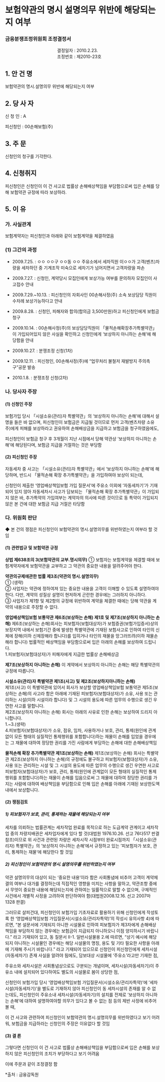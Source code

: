# 보험약관의 명시 설명의무 위반에 해당되는지 여부

### 금융분쟁조정위원회 조정결정서 

&nbsp;&nbsp;&nbsp;&nbsp;&nbsp;&nbsp;&nbsp;&nbsp;&nbsp;&nbsp; &nbsp;&nbsp;&nbsp;&nbsp;&nbsp;&nbsp;&nbsp;&nbsp;&nbsp;&nbsp; &nbsp;&nbsp;&nbsp;&nbsp;&nbsp;&nbsp;&nbsp;&nbsp;&nbsp;&nbsp; &nbsp;&nbsp;&nbsp;&nbsp;&nbsp;&nbsp;&nbsp;&nbsp;&nbsp;&nbsp;결정일자 : 2010.2.23.<br>
&nbsp;&nbsp;&nbsp;&nbsp;&nbsp;&nbsp;&nbsp;&nbsp;&nbsp;&nbsp; &nbsp;&nbsp;&nbsp;&nbsp;&nbsp;&nbsp;&nbsp;&nbsp;&nbsp;&nbsp; &nbsp;&nbsp;&nbsp;&nbsp;&nbsp;&nbsp;&nbsp;&nbsp;&nbsp;&nbsp; &nbsp;&nbsp;&nbsp;&nbsp;&nbsp;&nbsp;&nbsp;&nbsp;&nbsp;&nbsp;조정번호 : 제2010-23호

## 1. 안 건 명
보험약관의 명시․설명의무 위반에 해당되는지 여부

## 2. 당 사 자 

신 청 인  :  A

피신청인  :  00손해보험(주)
              
## 3. 주    문

신청인의 청구를 기각한다. 


## 4. 신청취지 
피신청인은 신청인이 이 건 사고로 법률상 손해배상책임을 부담함으로써 입은 손해를 당해 보험약관 규정에 따라 보상하라.

## 5. 이   유 

### 가. 사실관계
 
보험계약자는 피신청인과 아래와 같이 보험계약을 체결하였음



<!--
구 분
계약자/피보험자
보험기간
보험가입금액
특약가입 내용
영업배상책임보험
ㅇㅇ 주유소
‘09.4.7.
~‘10.4.7.
1,000만원
시설소유(관리)자 특별약관
-->


### (1) 그간의 과정

* 2009.7.25. : ㅇㅇ ㅇㅇ구 ㅇㅇ동 ㅇㅇ 주유소에서 세차직원 이ㅇㅇ가 고객(벤츠)차량을 세차하던 중 기계조작 미숙으로 세차기가 넘어지면서 고객차량을 파손

* 2009.7.27. : 신청인, 계약당시 모집인에게 보상가능 여부를 문의하자 모집인이 사고접수 안내

* 2009.7.29.~10.13. : 피신청인의 자회사인 00손해사정(주) 소속 보상담당 직원이 수차례 보상가능하다고 안내

* 2009.8.28. : 신청인, 피해자와 합의(합의금 3,500만원)하고 피신청인에게 보험금 청구

* 2009.10.14. : 00손해사정(주)의 보상담당직원이 「물적손해확장추가특별약관」이 가입되어있지 않은 사실을 확인하고 신청인에게 ‘보상하지 아니하는 손해’에 해당함을 안내

* 2009.10.27. : 분쟁조정 신청(1차)

* 2009.12.11. : 피신청인, 00손해사정(주)에 “업무처리 불철저 재발방지 주의촉구”공문 발송

* 2010.1.8. : 분쟁조정 신청(2차)

### 나. 당사자 주장 

#### (1) 신청인 주장 

보험가입 당시 「시설소유(관리)자 특별약관」의 ‘보상하지 아니하는 손해’에 대해서 설명을 들은 바 없으며, 피신청인이 보험금은 지급될 것이므로 먼저 고객(벤츠차량 소유주)에게 피해를 보상하라고 권유하여 손해배상금을 지급하고 보험금을 청구하였음에도, 

피신청인이 보험금 청구 후 3개월이 지난 시점에서 당해 약관상 ‘보상하지 아니하는 손해’에 해당된다며, 보험금 지급을 거절하는 것은 부당함

#### (2) 피신청인 주장 

 자동세차 중 사고는 「시설소유(관리)자 특별약관」에서 ‘보상하지 아니하는 손해’에 해당하며, 반드시 「물적손해 확장 추가특별약관」을 가입하여야 보상이 되는데, 
  
  신청인이 제출한 ‘영업배상책임보험 가입 질문서’에 주유소 이외에 ‘자동세차기’가 기재되어 있지 않아 자동세차시 사고가 담보되는 「물적손해 확장 추가특별약관」이 가입되지 않은 바, 추가특약의 가입여부는 계약자의 의사에 따른 것이므로 동 특약이 가입되지 않은 본 건에 대한 보험금 지급 거절은 타당함

  
### 다. 위원회 판단

◆ 본 건의 쟁점은 피신청인이 보험약관의 명시․설명의무를 위반하였는지 여부라 할 것임

#### (1) 관련법규 및 보험약관 규정

**상법 제638조의 3(보험약관의 교부․명시의무)** ① 보험자는 보험계약을 체결할 때에 보험계약자에게 보험약관을 교부하고 그 약관의 중요한 내용을 알려주어야 한다.

**약관의규제에관한 법률 제3조(약관의 명시․설명의무)**<br>
① (생략)<br>
② 사업자는 약관에 정하여져 있는 중요한 내용을 고객이 이해할 수 있도록 설명하여야 한다. 다만, 계약의 성질상 설명이 현저하게 곤란한 경우에는 그러하지 아니하다.<br>
③ 사업자가 제1항 및 제2항의 규정에 위반하여 계약을 체결한 때에는 당해 약관을 계약의 내용으로 주장할 수 없다.<br>
 
**영업배상책임보험 보통약관 제6조(보상하는 손해) 제1호 및 제7조(보상하지 아니하는 손해)**
제6조(보상하는 손해)회사는 피보험자(보험대상자)가 보험증권(보험가입증서)상의 보장지역 내에서 보험기간 중에 발생한 특별약관에 기재된 보험사고로 인하여 타인의 신체에 장해(이하 신체장해라 합니다)를 입히거나 타인의 재물을 망그러뜨려(이하 재물손해라 합니다) 법률적인 배상책임을 부담함으로써 입은 아래의 손해를 보상하여 드립니다.<br>
1.피보험자(보험대상자)가 피해자에게 지급한 법률상 손해배상금<br>

**제7조(보상하지 아니하는 손해)** 이 계약에서 보상하지 아니하는 손해는 해당 특별약관의 규정에 따릅니다.<br>
 
**시설소유(관리)자 특별약관 제1조(사고) 및 제2조(보상하지아니하는 손해)**<br> 제1조(사고) 이 특별약관에 있어서 회사가 보상할 영업배상책임보험 보통약관 제5조(보상하는 손해)의 사고라 함은 아래에 기재된 피보험자(보험대상자)가 소유, 사용 또는 관리하는 시설(이하 시설이라 합니다) 및 그 시설의 용도에 따른 업무의 수행으로 생긴 우연한 사고를 말합니다.<br> 제2조(보상하지 아니하는 손해) 회사는 아래의 사유로 인한 손해는 보상하여 드리지 아니합니다.<br>
1.~3.(생략)<br>
4.피보험자(보험대상자)가 소유, 점유, 임차, 사용하거나 보호, 관리, 통제(원인에 관계없이 모든 형태의 실질적인 통제행위를 포함합니다)하는 재물이 손해를 입었을 경우에는 그 재물에 대하여 정당한 권리를 가진 사람에게 부담하는 손해에 대한 손해배상책임

**물적손해 확장 추가특별약관 제1조(보상하는 손해)** 제1조(보상하는 손해) 회사는 특별약관 제2조(보상하지 아니하는 손해)의 규정에도 불구하고 피보험자(보험대상자)가 소유, 사용 또는 관리하는 시설 및 그 시설의 용도에 따른 업무의 수행으로 생긴 우연한 사고로 피보험자(보험대상자)가 보호, 관리, 통제(원인에 관계없이 모든 형태의 실질적인 통제행위를 포함합니다)하는 재물이 손해를 입음으로써 그 재물에 대하여 정당한 권리를 가지는 사람에 대하여 배상책임을 부담함으로 인해 입은 손해를 아래에 기재된 보상한도액 내에서 보상합니다. 

#### (2) 쟁점검토  

##### 1) 피보험자가 보호, 관리, 통제하는 재물에 해당되는지 여부

세차를 의뢰하는 법률관계는 세차작업 완료를 목적으로 하는 도급계약 관계이고 세차작업 중의 차량지배권은 세차업자에게 있다 할 것(대법원 1976.10.26. 선고 76다517 판결 참조)이므로 위 사건과 관련된 차량은 세차시작 시점부터 완료시점까지 「시설소유(관리자) 특별약관」의 ’보상하지 아니하는 손해‘에서 규정하고 있는 ’피보험자가 보호, 관리, 통제하는 재물‘에 해당한다 할 것임

##### 2) 피신청인이 보험약관의 명시․설명의무를 위반하였는지 여부

약관 설명의무의 대상이 되는 ‘중요한 내용’이라 함은 사회통념에 비추어 고객이 계약체결의 여부나 대가를 결정하는데 직접적인 영향을 미치는 사항을 말하고, 약관조항 중에서 무엇이 중요한 내용에 해당되는지에 관하여는 일률적으로 말할 수 없으며, 구체적인 사건에서 개별적 사정을 고려하여 판단하여야 함(대법원2008.12.16. 선고 2007마 1328 판결) 

그러므로 살피건대, 피신청인이 보험가입 기초자료로 활용하기 위해 신청인에게 작성토록 한 ‘영업배상책임보험 가입질문서(시설소유/관리자특약)’의 작성시 유의사항 4)에 따르면, “본 설문서에 기재되지 아니한 시설물로 인하여 피보험자가 제3자에게 손해배상 책임을 부담하지 않는 경우에는 보험금이 지급되지 아니하오니 이점 양지하시기 바랍니다.” 라고 기재되어 있고, 동 질문서 Ⅱ-1. 일반시설물용 2.에 따르면, “상기 예시에 해당되지 아니하는 시설물인 경우에는 해당 시설물의 명칭, 용도 및 기타 필요한 사항을 아래에 기재해 주시기 바랍니다.” 라고 기재되어 있으므로 신청인이 피신청인에게 세차시설(자동세차기) 존재 사실을 알려야 됨에도, 담보대상 시설물에 ‘주유소’라고만 기재한 점,  

주유소와 세차시설은 사회통념상으로도 구분되는 개념이며, 세차시설(자동세차기)이 주유소 내에 설치되어 있다하여도 별도의 시설물로 봄이 상당한 점,

신청인이 보험가입 당시 ‘영업배상책임보험 가입질문서(시설소유/관리자특약)’에 ‘세차시설(자동세차기)’을 별도로 기재하지 않아 피신청인이 동 세차시설의 존재를 알 수 없는데도, 피신청인이 주유소내 세차시설(자동세차기)의 설치를 전제로 ‘보상하지 아니하는 손해’에 대하여 설명하여야할 의무가 있다고 볼 수 없는 점 등의 제반 사정에 비추어 볼 때, 

이 건 사고와 관련하여 피신청인이 보험약관의 명시․설명의무를 위반하였다고 보기 어려워, 보험금을 지급하라는 신청인의 주장은 이유없다 할 것임


#### (3) 결 론   

그렇다면 신청인이 이 건 사고로 법률상 손해배상책임을 부담함으로써 입은 손해를 보상하지 않은 피신청인의 조치가 부당하다고 보기 어려움

이에 주문과 같이 조정결정 함  

*출처 : 금융감독원